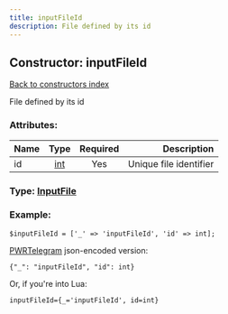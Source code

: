 ```yaml
---
title: inputFileId
description: File defined by its id
---
```

## Constructor: inputFileId  
[Back to constructors index](index.md)



File defined by its id

### Attributes:

| Name     |    Type       | Required | Description |
|----------|:-------------:|:--------:|------------:|
|id|[int](../types/int.md) | Yes|Unique file identifier|



### Type: [InputFile](../types/InputFile.md)


### Example:

```
$inputFileId = ['_' => 'inputFileId', 'id' => int];
```  

[PWRTelegram](https://pwrtelegram.xyz) json-encoded version:

```
{"_": "inputFileId", "id": int}
```


Or, if you're into Lua:  


```
inputFileId={_='inputFileId', id=int}

```


